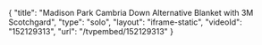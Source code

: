 {
    "title": "Madison Park Cambria Down Alternative Blanket with 3M Scotchgard",
    "type": "solo",
    "layout": "iframe-static",
    "videoId": "152129313",
    "url": "\/tvpembed\/152129313"
}